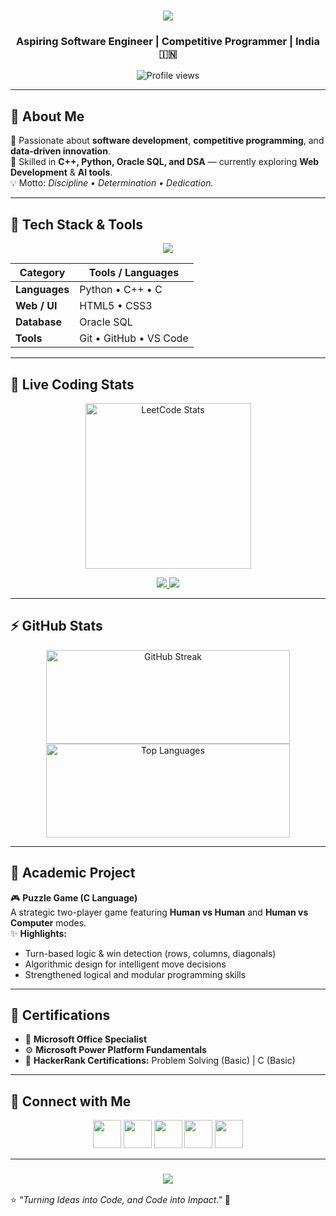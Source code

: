 <h1 align="center">
  <img src="https://readme-typing-svg.herokuapp.com?font=Righteous&size=35&pause=1000&color=gradient&center=true&vCenter=true&width=600&height=70&lines=Welcome+to+My+GitHub+Profile!;I'm+Venkata+Gopi+Ravulapalli!;I+💖+Coding+and+Problem+Solving!;Always+Learning+New+Tech!"/>
</h1>

<h3 align="center">Aspiring Software Engineer | Competitive Programmer | India 🇮🇳</h3>

<p align="center">
  <img src="https://komarev.com/ghpvc/?username=Gopi-27&label=Profile%20Views&color=ff69b4&style=flat" alt="Profile views" />
</p>

---

## 👋 About Me

🚀 Passionate about **software development**, **competitive programming**, and **data-driven innovation**.  
🎯 Skilled in **C++, Python, Oracle SQL, and DSA** — currently exploring **Web Development** & **AI tools**.  
💡 Motto: *Discipline • Determination • Dedication.*

---

## 🧠 Tech Stack & Tools

<p align="center">
  <img src="https://skillicons.dev/icons?i=python,cpp,c,html,css,oracle,git,github,vscode" />
</p>

| Category | Tools / Languages |
|---|---|
| **Languages** | Python • C++ • C |
| **Web / UI** | HTML5 • CSS3 |
| **Database** | Oracle SQL |
| **Tools** | Git • GitHub • VS Code |

---

## 🧮 Live Coding Stats

<p align="center">
  <img src="https://leetcard.jacoblin.cool/Gopi_2703?theme=unicorn&font=Righteous&ext=contest&animation=true" height="265" alt="LeetCode Stats"/>
</p>

<p align="center">
  <a href="https://www.codechef.com/users/Gopi_270306" target="_blank">
    <img src="https://img.shields.io/badge/CodeChef-gopi__270306-955251?style=for-the-badge&logo=codechef&logoColor=white"/>
  </a>
  <a href="https://codeforces.com/profile/Gopi_2703" target="_blank">
    <img src="https://img.shields.io/badge/Codeforces-Gopi__270306-1F8ACB?style=for-the-badge&logo=codeforces&logoColor=white"/>
  </a>
</p>



---

## ⚡ GitHub Stats

<p align="center">
  <img width="390" height = "150" src="https://github-readme-streak-stats-salesp07.vercel.app/?user=Gopi-27&count_private=true&theme=react&border_radius=10" alt="GitHub Streak"/>
  <img width="390" height = "150" src="https://github-readme-stats-salesp07.vercel.app/api/top-langs/?username=Gopi-27&hide=HTML&langs_count=8&layout=compact&theme=react&border_radius=10" alt="Top Languages"/>
</p>

---

## 🧩 Academic Project

🎮 **Puzzle Game (C Language)**  
A strategic two-player game featuring **Human vs Human** and **Human vs Computer** modes.  
✨ **Highlights:**
- Turn-based logic & win detection (rows, columns, diagonals)  
- Algorithmic design for intelligent move decisions  
- Strengthened logical and modular programming skills  

---

## 🏅 Certifications

- 🧾 **Microsoft Office Specialist**  
- ⚙️ **Microsoft Power Platform Fundamentals**  
- 🧮 **HackerRank Certifications:** Problem Solving (Basic) | C (Basic)

---

## 💬 Connect with Me  

<p align="center">
  <a href="https://github.com/Gopi-27" target="_blank"><img src="https://skillicons.dev/icons?i=github" width="45"/></a>
  <a href="https://linkedin.com/in/gopi-ravulapalli" target="_blank"><img src="https://skillicons.dev/icons?i=linkedin" width="45"/></a>
  <a href="mailto:gopiyadav4788@gmail.com" target="_blank"><img src="https://skillicons.dev/icons?i=gmail" width="45"/></a>
  <a href="https://instagram.com/" target="_blank"><img src="https://skillicons.dev/icons?i=instagram" width="45"/></a>
  <a href="https://wa.me/91" target="_blank"><img src="https://cdn.jsdelivr.net/gh/simple-icons/simple-icons/icons/whatsapp.svg" width="45"/></a>
</p>

---

<h3 align="center">
  <img src="https://readme-typing-svg.herokuapp.com?font=Indie+Flower&size=28&color=00F0FF&center=true&width=600&lines=“Dream+Big,+Code+Smart,+Stay+Humble.”;“Every+Bug+Teaches+Something+New.”"/>
</h3>

⭐ *"Turning Ideas into Code, and Code into Impact."* 🚀
